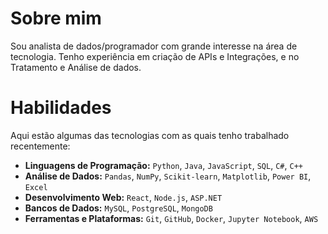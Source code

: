 # Sobre mim
Sou analista de dados/programador com grande interesse na área de tecnologia. Tenho experiência em criação de APIs e Integrações, e no Tratamento e Análise de dados.

# Habilidades
Aqui estão algumas das tecnologias com as quais tenho trabalhado recentemente:

* **Linguagens de Programação:** `Python`, `Java`, `JavaScript`, `SQL`, `C#`, `C++`
* **Análise de Dados:** `Pandas`, `NumPy`, `Scikit-learn`, `Matplotlib`, `Power BI`, `Excel`
* **Desenvolvimento Web:** `React`, `Node.js`, `ASP.NET`
* **Bancos de Dados:** `MySQL`, `PostgreSQL`, `MongoDB`
* **Ferramentas e Plataformas:** `Git`, `GitHub`, `Docker`, `Jupyter Notebook`, `AWS`

<!---
helberth-sousa/helberth-sousa is a special repository because its `README.md` (this file) appears on your GitHub profile.
You can click the Preview link to take a look at your changes.
--->
